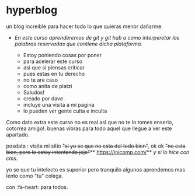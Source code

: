 # hyperblog
un  blog increible para hacer todo lo que quieras menor dañarme.
*	*En este curso aprenderemos de git y git hub a como interperetar las palabras reservadas que contiene dicha plataforma.*

	- Estoy poniendo cosas por poner
	- para acelerar este curso
	- asi que si piensas criticar 
	- pues estas en tu derecho
	- no te are caso
	- como anita de platzi
	- Saludos!
    - creado por dave
    - incluye una visita a mi pagina
    - lo pueden ver gente culta e inculta



Como dato extra este curso no es real asì que no te lo tomes enserio, cotorrea amigo!.
buenas vibras para todo aquel que llegue a ver este apartado.

posdata :  visita mi sitio ~~"si yo se que no esta del todo bien"~~, ok ok ~~"no esta bien, pero lo estoy intentando jeje"~~** https://inicomp.com/**  *y si lo hice con cms*.

yo se que tu intelecto es superior pero tranquilo algunos aprendemos mas lento como "tu" colega.

con :fa-heart: para todos.


